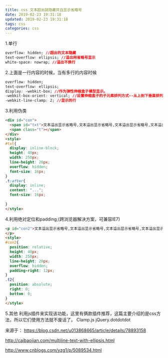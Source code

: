 ```yaml
---
title: css 文本超出就隐藏并且显示省略号
date: 2019-02-23 19:31:18
updated: 2019-02-23 19:31:18
tags: css
categories: css
---
```


1.单行
``` css
overflow: hidden; //超出的文本隐藏
text-overflow: ellipsis; //溢出用省略号显示
white-space: nowrap; //溢出不换行
```
2.上面是一行内容的时候，当有多行的内容时候
``` css
overflow: hidden;
text-overflow: ellipsis;
display: -webkit-box; //作为弹性伸缩盒子模型显示。
-webkit-box-orient: vertical; //设置伸缩盒子的子元素排列方式--从上到下垂直排列
-webkit-line-clamp: 2; //显示的行
```
3.利用伪类
``` html
<div id="con">
  <span id="txt">文本溢出显示省略号,文本溢出显示省略号,文本溢出显示省略号,文本溢出显示省略</span>
  <span class="t"></span>
</div>
<style>
#txt{
  display: inline-block;
  height: 40px;
  width: 250px;
  line-height: 20px;
  overflow: hidden;
  font-size: 16px;
}
.t:after{
  display: inline;
  content: "...";
  font-size: 16px;
    
}
</style>
```
4.利用绝对定位和padding;(跨浏览器解决方案，可兼容IE7)
``` html
<p id="con2">文本溢出显示省略号,文本溢出显示省略号,文本溢出显示省略号,文本溢出显示省略<span class="t2">...</span>
</p>
<style>
#con2{
  position: relative;
  height: 40px;
  width: 250px;
  line-height: 20px;
  overflow: hidden;
  padding-right: 12px;
}  
.t2{
  position: absolute;
  right: 0;
  bottom: 0;
}
</style>
```
5.其他
利用js插件来实现该功能，这里有俩款插件推荐，这篇主要介绍的是css方法，所以它们使用方法就不废话了。
Clamp.js
jQuery.dotdotdot

来源于：
https://blog.csdn.net/u013868665/article/details/78893158

http://caibaojian.com/multiline-text-with-ellipsis.html

http://www.cnblogs.com/yzg1/p/5089534.html
